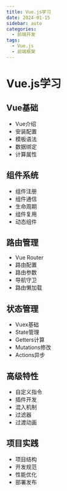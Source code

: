 ```yaml
---
title: Vue.js学习
date: 2024-01-15
sidebar: auto
categories:
  - 前端开发
tags:
  - Vue.js
  - 前端框架
---
```


# Vue.js学习

## Vue基础
- Vue介绍
- 安装配置
- 模板语法
- 数据绑定
- 计算属性

## 组件系统
- 组件注册
- 组件通信
- 生命周期
- 组件复用
- 动态组件

## 路由管理
- Vue Router
- 路由配置
- 路由参数
- 导航守卫
- 路由懒加载

## 状态管理
- Vuex基础
- State管理
- Getters计算
- Mutations修改
- Actions异步

## 高级特性
- 自定义指令
- 插件开发
- 混入机制
- 过滤器
- 过渡动画

## 项目实践
- 项目结构
- 开发规范
- 性能优化
- 部署发布 